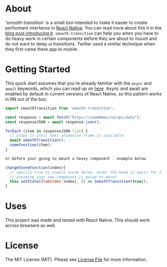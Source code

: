# About

'smooth-transition' is a small tool intended to make it easier to create performant interfaces in [React Native](https://facebook.github.io/react-native/). You can read more about this it in the [blog post introducing it](https://corbt.com/posts/2015/12/22/breaking-up-heavy-processing-in-react-native.html).
`smooth-transition` can help you when you have to do heavy work in certain components before they are about to mount and do not want to delay ui transitions.
Twitter used a similar technique when they first came there app to mobile.

# Getting Started

This quick start assumes that you're already familiar with the `async` and `await` keywords, which you can read up on [here](https://medium.com/the-exponent-log/react-native-meets-async-functions-3e6f81111173#.6yek596lu). Async and await are enabled by default in current versions of React Native, so this pattern works in RN out of the box.

```javascript
import smoothTransition from 'smooth-transition';

const response = await fetch("https://someWebsite/api/data");
const responseJSON = await response.json();

forEach (item in responseJSON.list) {
  // stops js until next animation frame is available
  await smoothTransition();
  someFunction(item);
}

or before your going to mount a heavy component - example below

changeSceneFunction(index){
  // specify true to enable scene delay. Under the hood it waits for 2 frames
  // assuming your new component is going to mount
  this.setState({tabIndex:index}, () => smoothTransition(true));
}

```

# Uses

This project was made and tested with React Native. This should work across browsers as well.

# License
The MIT License (MIT). Please see [License File](LICENSE.md) for more information.
